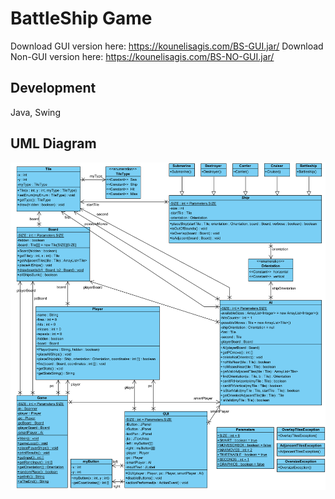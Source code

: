 
# BattleShip Game
Download GUI version here: https://kounelisagis.com/BS-GUI.jar/
Download Non-GUI version here: https://kounelisagis.com/BS-NO-GUI.jar/

## Development
Java, Swing

## UML Diagram
![alt text](https://raw.githubusercontent.com/AgisKounelis/BattleShip/master/UML-JAVA.png)
